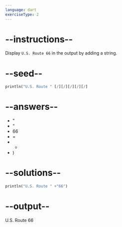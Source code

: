 ```yaml
---
language: dart
exerciseType: 2
---
```


# --instructions--

Display `U.S. Route 66` in the output by adding a string.

# --seed--

```dart
println("U.S. Route " [/][/][/][/][/]
```

# --answers--

- "
- "
- 66
- =
- +
- )

# --solutions--

```dart
println("U.S. Route " +"66")
```

# --output--

U.S. Route 66
